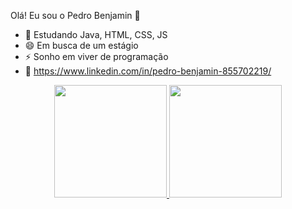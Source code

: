 Olá! Eu sou o Pedro Benjamin 👋

- 🔭 Estudando Java, HTML, CSS, JS
- 😄 Em busca de um estágio
- ⚡ Sonho em viver de programação
- 👋 https://www.linkedin.com/in/pedro-benjamin-855702219/


<div align="center">
  <a href="https://github.com/pedrobenj">
  <img height="180em" src="https://github-readme-stats.vercel.app/api?username=pedrobenj&show_icons=true&theme=dark&include_all_commits=true&count_private=true"/>
  <img height="180em" src="https://github-readme-stats.vercel.app/api/top-langs/?username=pedrobenj&layout=compact&langs_count=7&theme=dark"/>
</div>
